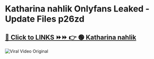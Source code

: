 
 # Katharina nahlik Onlyfans Leaked - Update Files p26zd

## <h2><a href="https://clipsfans.com/Katharina_nahlik&ref=git">🔗 Click to LINKS ⏩⏩ 👉 🟢 Katharina nahlik </a></h2>

<a href="https://clipsfans.com/Katharina_nahlik&ref=git" rel="nofollow" data-target="animated-image.originalLink"><img src="https://i.ibb.co.com/xMMVF88/686577567.gif" alt="Viral Video Original" style="max-width: 100%; display: inline-block;" data-target="animated-image.originalImage"></a>

